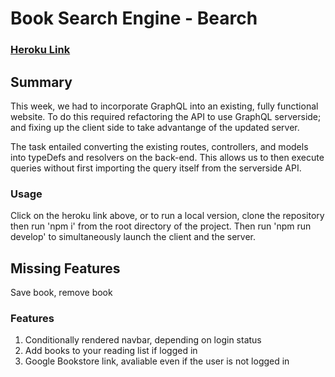 # Book Search Engine - Bearch

### [Heroku Link](https://blooming-basin-47169.herokuapp.com/)

## Summary
This week, we had to incorporate GraphQL into an existing, fully functional website. To do this required refactoring the API to use GraphQL serverside; and fixing up the client side to take advantange of the updated server.

The task entailed converting the existing routes, controllers, and models into typeDefs and resolvers on the back-end. This allows us to then execute queries without first importing the query itself from the serverside API.

### Usage
Click on the heroku link above, or to run a local version, clone the repository then run 'npm i' from the root directory of the project. Then run 'npm run develop' to simultaneously launch the client and the server.

## Missing Features
Save book, remove book

### Features
1. Conditionally rendered navbar, depending on login status</br>
2. Add books to your reading list if logged in</br>
3. Google Bookstore link, avaliable even if the user is not logged in</br>

